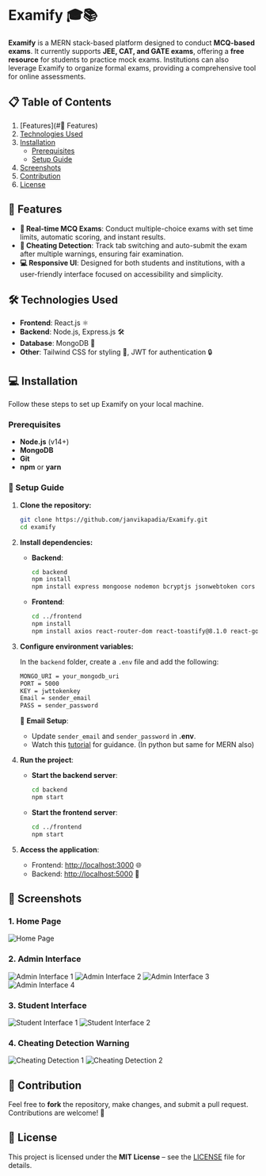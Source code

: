 
# Examify 🎓📚

**Examify** is a MERN stack-based platform designed to conduct **MCQ-based exams**. It currently supports **JEE, CAT, and GATE exams**, offering a **free resource** for students to practice mock exams. Institutions can also leverage Examify to organize formal exams, providing a comprehensive tool for online assessments.

## 📋 Table of Contents
1. [Features](#🚀 Features)
2. [Technologies Used](#technologies-used)
3. [Installation](#installation)
   - [Prerequisites](#prerequisites)
   - [Setup Guide](#setup-guide)
4. [Screenshots](#screenshots)
5. [Contribution](#contribution)
6. [License](#license)

## 🚀 Features

- **📅 Real-time MCQ Exams**: Conduct multiple-choice exams with set time limits, automatic scoring, and instant results.
- **🚨 Cheating Detection**: Track tab switching and auto-submit the exam after multiple warnings, ensuring fair examination.
- **💻 Responsive UI**: Designed for both students and institutions, with a user-friendly interface focused on accessibility and simplicity.

## 🛠️ Technologies Used

- **Frontend**: React.js ⚛️
- **Backend**: Node.js, Express.js 🛠️
- **Database**: MongoDB 🍃
- **Other**: Tailwind CSS for styling 🎨, JWT for authentication 🔒

## 💻 Installation

Follow these steps to set up Examify on your local machine.

### Prerequisites

- **Node.js** (v14+)
- **MongoDB**
- **Git**
- **npm** or **yarn**

### 🚧 Setup Guide

1. **Clone the repository:**
   ```bash
   git clone https://github.com/janvikapadia/Examify.git
   cd examify
   ```

2. **Install dependencies:**


   - **Backend**:
     ```bash
     cd backend
     npm install
     npm install express mongoose nodemon bcryptjs jsonwebtoken cors dotenv cookie-parser axios
     ```

   - **Frontend**:
     ```bash
     cd ../frontend
     npm install
     npm install axios react-router-dom react-toastify@8.1.0 react-google-recaptcha
     ```

3. **Configure environment variables:**


   In the `backend` folder, create a `.env` file and add the following:
   ```bash
   MONGO_URI = your_mongodb_uri
   PORT = 5000
   KEY = jwttokenkey
   Email = sender_email
   PASS = sender_password
   ```

   📨 **Email Setup**:
    - Update `sender_email` and `sender_password` in **.env**.
    - Watch this [tutorial](https://youtube.com/shorts/n9Ooxum-iUo?si=uwrhEo26S_Qj9zsC) for guidance. (In python but same for MERN also)

4. **Run the project**:

   - **Start the backend server**:
     ```bash
     cd backend
     npm start
     ```

   - **Start the frontend server**:
     ```bash
     cd ../frontend
     npm start
     ```

5. **Access the application**:

   - Frontend: [http://localhost:3000](http://localhost:3000) 🌐
   - Backend: [http://localhost:5000](http://localhost:5000) 🚀

## 📸 Screenshots

### 1. Home Page
![Home Page](./screenshots/homepage.png)

### 2. Admin Interface
![Admin Interface 1](./screenshots/admininterface1.png)
![Admin Interface 2](./screenshots/admininterface2.png)
![Admin Interface 3](./screenshots/admininterface3.png)
![Admin Interface 4](./screenshots/admininterface4.png)

### 3. Student Interface
![Student Interface 1](./screenshots/studentinterface1.png)
![Student Interface 2](./screenshots/studentinterface2.png)

### 4. Cheating Detection Warning
![Cheating Detection 1](./screenshots/detection1.png)
![Cheating Detection 2](./screenshots/detection2.png)

## 🤝 Contribution

Feel free to **fork** the repository, make changes, and submit a pull request. Contributions are welcome! 🌟

## 📄 License

This project is licensed under the **MIT License** – see the [LICENSE](LICENSE) file for details.
